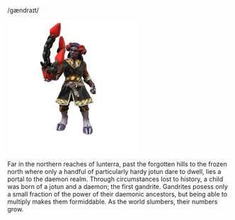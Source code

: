 /gændraɪt/

![](../../_assets/species/gandrite.png)

Far in the northern reaches of Iunterra, past the forgotten hills to the frozen north where only a handful of particularly hardy jotun dare to dwell, lies a portal to the daemon realm. Through circumstances lost to history, a child was born of a jotun and a daemon; the first gandrite. Gandrites posess only a small fraction of the power of their daemonic ancestors, but being able to multiply makes them formiddable. As the world slumbers, their numbers grow.